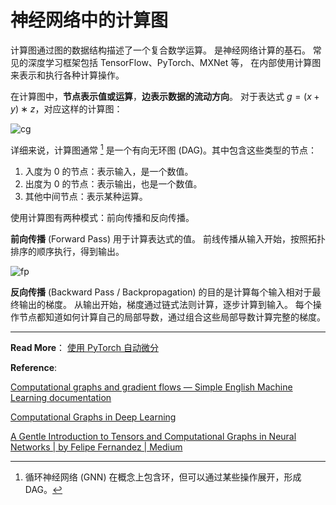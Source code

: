 # 神经网络中的计算图

计算图通过图的数据结构描述了一个复合数学运算。
是神经网络计算的基石。
常见的深度学习框架包括 TensorFlow、PyTorch、MXNet 等，
在内部使用计算图来表示和执行各种计算操作。

在计算图中，**节点表示值或运算**，**边表示数据的流动方向**。
对于表达式 $g=(x+y)∗z$，对应这样的计算图：

![cg](https://www.tutorialspoint.com/python_deep_learning/images/computational_graph_equation2.jpg)

详细来说，计算图通常 [^1] 是一个有向无环图 (DAG)。其中包含这些类型的节点：

1. 入度为 0 的节点：表示输入，是一个数值。
2. 出度为 0 的节点：表示输出，也是一个数值。
3. 其他中间节点：表示某种运算。

[^1]: 循环神经网络 (GNN) 在概念上包含环，但可以通过某些操作展开，形成 DAG。

使用计算图有两种模式：前向传播和反向传播。

**前向传播** (Forward Pass) 用于计算表达式的值。
前线传播从输入开始，按照拓扑排序的顺序执行，得到输出。

![fp](https://www.tutorialspoint.com/python_deep_learning/images/forward_pass_equation.jpg)

**反向传播** (Backward Pass / Backpropagation)
的目的是计算每个输入相对于最终输出的梯度。
从输出开始，梯度通过链式法则计算，逐步计算到输入。
每个操作节点都知道如何计算自己的局部导数，通过组合这些局部导数计算完整的梯度。

---

**Read More**： [使用 PyTorch 自动微分](/python/pytorch_automatic_differentiation.md)

**Reference**:

[Computational graphs and gradient flows — Simple English Machine Learning documentation](https://simple-english-machine-learning.readthedocs.io/en/latest/neural-networks/computational-graphs.html)

[Computational Graphs in Deep Learning](https://www.tutorialspoint.com/python_deep_learning/python_deep_learning_computational_graphs.htm)

[A Gentle Introduction to Tensors and Computational Graphs in Neural Networks | by Felipe Fernandez | Medium](https://medium.com/@ofelipefernandez/gentle-introduction-to-tensors-and-computational-graphs-in-neural-networks-929b5b0ddc5f)
